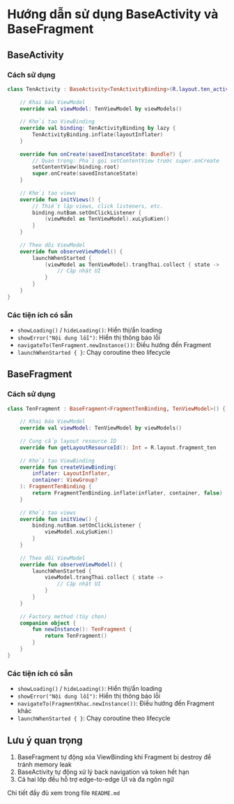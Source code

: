# Hướng dẫn sử dụng BaseActivity và BaseFragment

## BaseActivity

### Cách sử dụng

```kotlin
class TenActivity : BaseActivity<TenActivityBinding>(R.layout.ten_activity) {
    
    // Khai báo ViewModel
    override val viewModel: TenViewModel by viewModels()
    
    // Khởi tạo ViewBinding
    override val binding: TenActivityBinding by lazy {
        TenActivityBinding.inflate(layoutInflater)
    }
    
    override fun onCreate(savedInstanceState: Bundle?) {
        // Quan trọng: Phải gọi setContentView trước super.onCreate
        setContentView(binding.root)
        super.onCreate(savedInstanceState)
    }
    
    // Khởi tạo views
    override fun initViews() {
        // Thiết lập views, click listeners, etc.
        binding.nutBam.setOnClickListener {
            (viewModel as TenViewModel).xuLySuKien()
        }
    }
    
    // Theo dõi ViewModel
    override fun observeViewModel() {
        launchWhenStarted {
            (viewModel as TenViewModel).trangThai.collect { state ->
                // Cập nhật UI
            }
        }
    }
}
```

### Các tiện ích có sẵn

- `showLoading()` / `hideLoading()`: Hiển thị/ẩn loading
- `showError("Nội dung lỗi")`: Hiển thị thông báo lỗi
- `navigateTo(TenFragment.newInstance())`: Điều hướng đến Fragment
- `launchWhenStarted { }`: Chạy coroutine theo lifecycle

## BaseFragment

### Cách sử dụng

```kotlin
class TenFragment : BaseFragment<FragmentTenBinding, TenViewModel>() {
    
    // Khai báo ViewModel
    override val viewModel: TenViewModel by viewModels()
    
    // Cung cấp layout resource ID
    override fun getLayoutResourceId(): Int = R.layout.fragment_ten
    
    // Khởi tạo ViewBinding
    override fun createViewBinding(
        inflater: LayoutInflater,
        container: ViewGroup?
    ): FragmentTenBinding {
        return FragmentTenBinding.inflate(inflater, container, false)
    }
    
    // Khởi tạo views
    override fun initView() {
        binding.nutBam.setOnClickListener {
            viewModel.xuLySuKien()
        }
    }
    
    // Theo dõi ViewModel
    override fun observeViewModel() {
        launchWhenStarted {
            viewModel.trangThai.collect { state ->
                // Cập nhật UI
            }
        }
    }
    
    // Factory method (tùy chọn)
    companion object {
        fun newInstance(): TenFragment {
            return TenFragment()
        }
    }
}
```

### Các tiện ích có sẵn

- `showLoading()` / `hideLoading()`: Hiển thị/ẩn loading
- `showError("Nội dung lỗi")`: Hiển thị thông báo lỗi
- `navigateTo(FragmentKhac.newInstance())`: Điều hướng đến Fragment khác
- `launchWhenStarted { }`: Chạy coroutine theo lifecycle

## Lưu ý quan trọng

1. BaseFragment tự động xóa ViewBinding khi Fragment bị destroy để tránh memory leak
2. BaseActivity tự động xử lý back navigation và token hết hạn
3. Cả hai lớp đều hỗ trợ edge-to-edge UI và đa ngôn ngữ

Chi tiết đầy đủ xem trong file `README.md` 